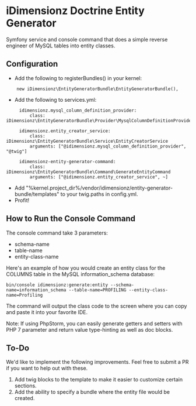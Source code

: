 # iDimensionz Doctrine Entity Generator
Symfony service and console command that does a simple reverse engineer of MySQL tables into entity classes.

## Configuration
* Add the following to registerBundles() in your kernel:
```
    new iDimensionz\EntityGeneratorBundle\EntityGeneratorBundle(),
```
* Add the following to services.yml:
```
     idimensionz.mysql_column_definition_provider:
         class: iDimensionz\EntityGeneratorBundle\Provider\MysqlColumnDefinitionProvider
 
     idimensionz.entity_creator_service:
         class: iDimensionz\EntityGeneratorBundle\Service\EntityCreatorService
         arguments: ["@idimensionz.mysql_column_definition_provider", "@twig"]
 
     idimensionz-entity-generator-command:
         class: iDimensionz\EntityGeneratorBundle\Command\GenerateEntityCommand
         arguments: ["@idimensionz.entity_creator_service", ~]
```
* Add "%kernel.project_dir%/vendor/idimensionz/entity-generator-bundle/templates" to your twig.paths in config.yml. 
* Profit!

## How to Run the Console Command
The console command take 3 parameters:
* schema-name
* table-name
* entity-class-name

Here's an example of how you would create an entity class for the COLUMNS table in the MySQL information_schema database:
```
bin/console idimensionz:generate:entity --schema-name=information_schema --table-name=PROFILING --entity-class-name=Profiling
```

The command will output the class code to the screen where you can copy and paste it into your favorite IDE.

Note: If using PhpStorm, you can easily generate getters and setters with PHP 7 parameter and return value type-hinting as well as doc blocks. 
## To-Do
We'd like to implement the following improvements. Feel free to submit a PR if you want to help out with these.
1. Add twig blocks to the template to make it easier to customize certain sections.
1. Add the ability to specify a bundle where the entity file would be created.